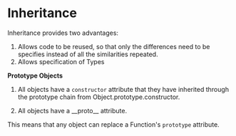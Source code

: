 # Inheritance

Inheritance provides two advantages:

1. Allows code to be reused, so that only the differences need to be specifies instead of all the similarities repeated.
2. Allows specification of Types

**Prototype Objects**

1. All objects have a `constructor` attribute that they have inherited through the prototype chain from Object.prototype.constructor. 

2. All objects have a \_\_proto\_\_ attribute. 

This means that any object can replace a Function's `prototype` attribute.




